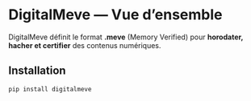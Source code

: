 # DigitalMeve — Vue d’ensemble

DigitalMeve définit le format **.meve** (Memory Verified) pour **horodater, hacher et certifier** des contenus numériques.

## Installation
```bash
pip install digitalmeve

